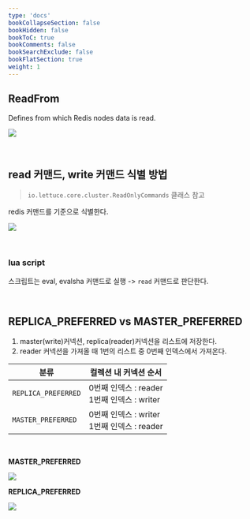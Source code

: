 ```yaml
---
type: 'docs'
bookCollapseSection: false
bookHidden: false
bookToC: true
bookComments: false
bookSearchExclude: false
bookFlatSection: true
weight: 1
---
```


## ReadFrom

Defines from which Redis nodes data is read.

![](/images/[ETC]%20Lettuce%20ReadFrom_07.png)

<br>

## read 커맨드, write 커맨드 식별 방법

> `io.lettuce.core.cluster.ReadOnlyCommands` 클래스 참고

redis 커맨드를 기준으로 식별한다.

![](/images/[ETC]%20Lettuce%20ReadFrom_47.png)

<br>

### lua script

스크립트는 eval, evalsha 커맨드로 실행 -> `read` 커맨드로 판단한다.

<br>

## REPLICA_PREFERRED vs MASTER_PREFERRED

1. master(write)커넥션, replica(reader)커넥션을 리스트에 저장한다.
2. reader 커넥션을 가져올 때 1번의 리스트 중 0번째 인덱스에서 가져온다.

|분류|컬렉션 내 커넥션 순서|
|-|-|
|`REPLICA_PREFERRED`|0번째 인덱스 : reader <br> 1번째 인덱스 : writer|
|`MASTER_PREFERRED`|0번째 인덱스 : writer <br> 1번째 인덱스 : reader|

<br>

**MASTER_PREFERRED**

![](/images/[ETC]%20Lettuce%20ReadFrom_26.png)

**REPLICA_PREFERRED**

![](/images/[ETC]%20Lettuce%20ReadFrom_34.png)

